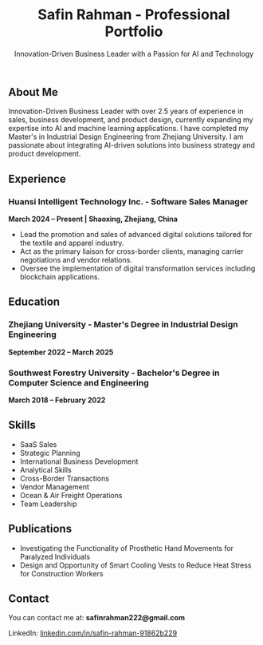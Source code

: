 <!--<!DOCTYPE html>
<html lang="en">
<head>
    <meta charset="UTF-8">
    <meta name="viewport" content="width=device-width, initial-scale=1.0">
    <title>Safin Rahman - Portfolio</title>
    <style>
        body {
            font-family: Arial, sans-serif;
            background-color: #f4f4f4;
            margin: 0;
            padding: 0;
        }

        header {
            background-color: #333;
            color: white;
            text-align: center;
            padding: 20px 0;
        }

        header h1 {
            margin: 0;
        }

        .container {
            width: 80%;
            margin: 20px auto;
        }

        .section {
            margin-bottom: 40px;
        }

        .section h2 {
            color: #333;
            border-bottom: 2px solid #333;
            padding-bottom: 5px;
        }

        .section p {
            color: #555;
            font-size: 1.1em;
        }

        .skills ul {
            list-style-type: none;
            padding: 0;
        }

        .skills ul li {
            padding: 5px 0;
            font-size: 1em;
        }

        .image-container img {
            max-width: 100%;
            height: auto;
            display: block;
            margin: 20px 0;
        }
    </style>
</head>
<body>-->

<header>
    <h1>Safin Rahman - Professional Portfolio</h1>
    <p>Innovation-Driven Business Leader with a Passion for AI and Technology</p>
</header>

<div class="container">
<!-- About Me Section -->
    <div class="section">
        <h2>About Me</h2>
        <p>Innovation-Driven Business Leader with over 2.5 years of experience in sales, business development, and product design, currently expanding my expertise into AI and machine learning applications. I have completed my Master's in Industrial Design Engineering from Zhejiang University. I am passionate about integrating AI-driven solutions into business strategy and product development.</p>
    </div>
<!-- Experience Section -->
    <div class="section">
        <h2>Experience</h2>
        <h3>Huansi Intelligent Technology Inc. - Software Sales Manager</h3>
        <p><strong>March 2024 – Present | Shaoxing, Zhejiang, China</strong></p>
        <ul>
            <li>Lead the promotion and sales of advanced digital solutions tailored for the textile and apparel industry.</li>
            <li>Act as the primary liaison for cross-border clients, managing carrier negotiations and vendor relations.</li>
            <li>Oversee the implementation of digital transformation services including blockchain applications.</li>
        </ul>
    </div>
<!-- Education Section -->
    <div class="section">
        <h2>Education</h2>
        <h3>Zhejiang University - Master's Degree in Industrial Design Engineering</h3>
        <p><strong>September 2022 – March 2025</strong></p>
        <h3>Southwest Forestry University - Bachelor's Degree in Computer Science and Engineering</h3>
        <p><strong>March 2018 – February 2022</strong></p>
    </div>
<!-- Skills Section -->
    <div class="section skills">
        <h2>Skills</h2>
        <ul>
            <li>SaaS Sales</li>
            <li>Strategic Planning</li>
            <li>International Business Development</li>
            <li>Analytical Skills</li>
            <li>Cross-Border Transactions</li>
            <li>Vendor Management</li>
            <li>Ocean & Air Freight Operations</li>
            <li>Team Leadership</li>
        </ul>
    </div>
<!-- Publications Section -->
    <div class="section">
        <h2>Publications</h2>
        <ul>
            <li>Investigating the Functionality of Prosthetic Hand Movements for Paralyzed Individuals</li>
            <li>Design and Opportunity of Smart Cooling Vests to Reduce Heat Stress for Construction Workers</li>
        </ul>
    </div>
<!-- Contact Section -->
    <div class="section">
        <h2>Contact</h2>
        <p>You can contact me at: <strong>safinrahman222@gmail.com</strong></p>
        <p>LinkedIn: <a href="https://www.linkedin.com/in/safin-rahman-91862b229">linkedin.com/in/safin-rahman-91862b229</a></p>
    </div>

</div>

</body>
</html>
